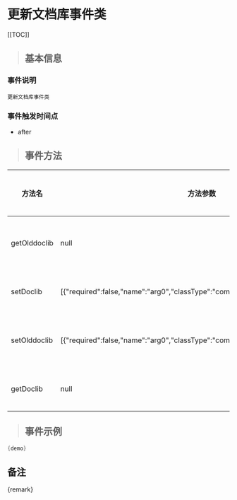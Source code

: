 # 更新文档库事件类

[[TOC]]

>## 基本信息

### 事件说明
```text
更新文档库事件类
```

### 事件触发时间点
- after

>## 事件方法

方法名 | 方法参数 | 方法返回值 | 版本 | 参数描述
 --- | --- | --- | --- | --- 
getOlddoclib|null|com.seeyon.apps.doc.bo.DocLibBO|获取旧Doc库
setDoclib|[{"required":false,"name":"arg0","classType":"com.seeyon.apps.doc.bo.DocLibBO"}]|void|设置Doc库
setOlddoclib|[{"required":false,"name":"arg0","classType":"com.seeyon.apps.doc.bo.DocLibBO"}]|void|设置旧Doc库
getDoclib|null|com.seeyon.apps.doc.bo.DocLibBO|获取Doc库


> ## 事件示例

```java
{demo}
```

## 备注
{remark}